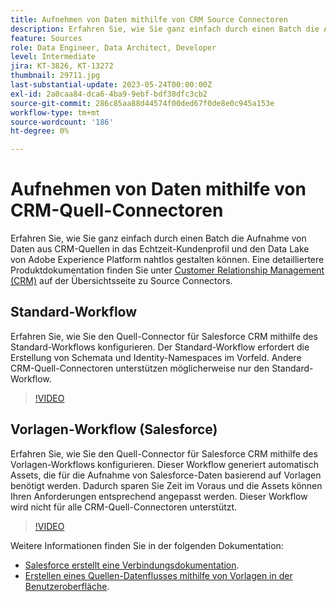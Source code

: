 ```yaml
---
title: Aufnehmen von Daten mithilfe von CRM Source Connectoren
description: Erfahren Sie, wie Sie ganz einfach durch einen Batch die Aufnahme von Daten aus CRM-Quellen in das Echtzeit-Kundenprofil und den Data Lake von Adobe Experience Platform nahtlos gestalten können.
feature: Sources
role: Data Engineer, Data Architect, Developer
level: Intermediate
jira: KT-3826, KT-13272
thumbnail: 29711.jpg
last-substantial-update: 2023-05-24T00:00:00Z
exl-id: 2a0caa84-dca6-4ba9-9ebf-bdf38dfc3cb2
source-git-commit: 286c85aa88d44574f00ded67f0de8e0c945a153e
workflow-type: tm+mt
source-wordcount: '186'
ht-degree: 0%

---
```


# Aufnehmen von Daten mithilfe von CRM-Quell-Connectoren

Erfahren Sie, wie Sie ganz einfach durch einen Batch die Aufnahme von Daten aus CRM-Quellen in das Echtzeit-Kundenprofil und den Data Lake von Adobe Experience Platform nahtlos gestalten können. Eine detailliertere Produktdokumentation finden Sie unter [Customer Relationship Management (CRM)](https://experienceleague.adobe.com/docs/experience-platform/sources/home.html?lang=de#access-control-for-sources-in-data-ingestion) auf der Übersichtsseite zu Source Connectors.

## Standard-Workflow

Erfahren Sie, wie Sie den Quell-Connector für Salesforce CRM mithilfe des Standard-Workflows konfigurieren. Der Standard-Workflow erfordert die Erstellung von Schemata und Identity-Namespaces im Vorfeld. Andere CRM-Quell-Connectoren unterstützen möglicherweise nur den Standard-Workflow.

>[!VIDEO](https://video.tv.adobe.com/v/29711?learn=on&enablevpops)

## Vorlagen-Workflow (Salesforce)

Erfahren Sie, wie Sie den Quell-Connector für Salesforce CRM mithilfe des Vorlagen-Workflows konfigurieren. Dieser Workflow generiert automatisch Assets, die für die Aufnahme von Salesforce-Daten basierend auf Vorlagen benötigt werden. Dadurch sparen Sie Zeit im Voraus und die Assets können Ihren Anforderungen entsprechend angepasst werden. Dieser Workflow wird nicht für alle CRM-Quell-Connectoren unterstützt.

>[!VIDEO](https://video.tv.adobe.com/v/3419422?learn=on&enablevpops)

Weitere Informationen finden Sie in der folgenden Dokumentation:
* [Salesforce erstellt eine Verbindungsdokumentation](https://experienceleague.adobe.com/docs/experience-platform/sources/ui-tutorials/create/crm/salesforce.html?lang=de).
* [Erstellen eines Quellen-Datenflusses mithilfe von Vorlagen in der Benutzeroberfläche](https://experienceleague.adobe.com/docs/experience-platform/sources/ui-tutorials/templates.html?lang=de#).

